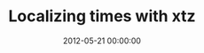---
layout: post
title: Localizing times with xtz
date: 2012-05-21 00:00:00
tags:
 - javascript
 - time
---